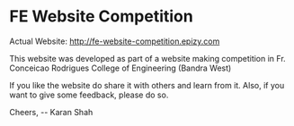 # FE Website Competition

Actual Website: 
http://fe-website-competition.epizy.com

This website was developed as part of a website making competition in Fr. Conceicao Rodrigues College of Engineering (Bandra West)

If you like the website do share it with others and learn from it.
Also, if you want to give some feedback, please do so.

Cheers,
-- Karan Shah
